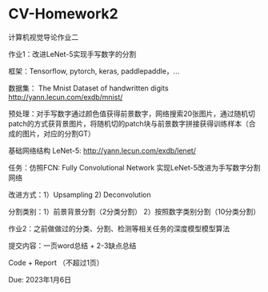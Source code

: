 # CV-Homework2
 计算机视觉导论作业二

作业1：改进LeNet-5实现手写数字的分割

框架：Tensorflow, pytorch, keras, paddlepaddle，…

数据集： The Mnist Dataset of handwritten digits
http://yann.lecun.com/exdb/mnist/

预处理：对手写数字通过颜色值获得前景数字，网络搜索20张图片，通过随机切patch的方式获背景图片，将随机切的patch块与前景数字拼接获得训练样本（合成的图片，对应的分割GT）

基础网络结构 LeNet-5: http://yann.lecun.com/exdb/lenet/

任务：仿照FCN: Fully Convolutional Network 实现LeNet-5改进为手写数字分割网络

改进方式：1）Upsampling  2) Deconvolution 

分割类别：1）前景背景分割（2分类分割）  2）按照数字类别分割（10分类分割）

作业2：之前做做过的分类、分割、检测等相关任务的深度模型模型算法

提交内容：一页word总结 + 2-3缺点总结

Code + Report （不超过1页）

Due: 2023年1月6日
